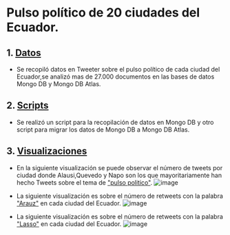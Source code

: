 # Pulso político de 20 ciudades del Ecuador.
## 1. [Datos](Datos)
- Se recopiló datos en Tweeter sobre el pulso político de cada ciudad del Ecuador,se analizó mas de 27.000 documentos en las bases de datos Mongo DB y Mongo DB Atlas.

## 2. [Scripts](Scripts)
- Se realizó un script para la recopilación de datos en Mongo DB y otro script para migrar los datos de Mongo DB a Mongo DB Atlas.

## 3. [Visualizaciones](Visualizaciones)
- En la siguiente visualización se puede observar el número de tweets por ciudad donde Alausi,Quevedo y Napo son los que mayoritariamente han hecho Tweets sobre el tema de ["pulso politico"](Visualizaciones/Numero_tweets_ciudad.png).
![image](https://user-images.githubusercontent.com/66235614/111674667-3ff43c80-87ea-11eb-9586-7c35942a246f.png)

- La siguiente visualización es sobre el número de retweets con la palabra ["Arauz"](Visualizaciones/Retweets_palabra_Arauz.png) en cada ciudad del Ecuador.
![image](https://user-images.githubusercontent.com/66235614/111674689-484c7780-87ea-11eb-903e-d2b1bd8b562b.png)

- La siguiente visualización es sobre el número de retweets con la palabra ["Lasso"](Visualizaciones/Retweets_palabra_Lasso.png) en cada ciudad del Ecuador.
![image](https://user-images.githubusercontent.com/66235614/111674730-50a4b280-87ea-11eb-96bb-1f6f2e91f951.png)

